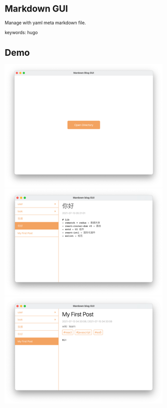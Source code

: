 # Markdown GUI
Manage with yaml meta markdown file.  

keywords: hugo

# Demo
![demo3](./demo/3.png)  
![demo1](./demo/1.png)  
![demo2](./demo/2.png)